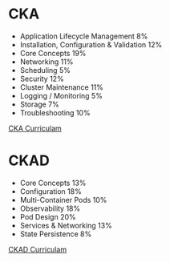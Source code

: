 # CKA

- Application Lifecycle Management 8%
- Installation, Configuration & Validation 12%
- Core Concepts 19%
- Networking 11%
- Scheduling 5%
- Security 12%
- Cluster Maintenance 11%
- Logging / Monitoring 5%
- Storage 7%
- Troubleshooting 10%

[CKA Curriculam](https://github.com/cncf/curriculum/blob/master/certified_kubernetes_administrator_exam_v1.9.0.pdf)


# CKAD

 - Core Concepts 13%
 - Configuration 18% 
 - Multi-Container Pods 10% 
 - Observability 18% 
 - Pod Design 20% 
 - Services & Networking 13% 
 - State Persistence 8% 

[CKAD Curriculam](https://github.com/cncf/curriculum/blob/master/certified_kubernetes_application_developer_exam_v1.0.pdf)